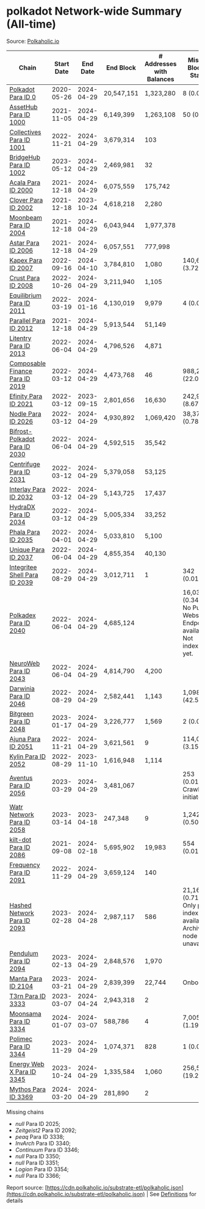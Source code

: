 # polkadot Network-wide Summary (All-time)

Source: [Polkaholic.io](https://polkaholic.io)


| Chain            | Start Date | End Date | End Block | # Addresses with Balances | Missing Blocks / Status |
| ---------------- | ---------- | ---------| --------- | ------------------------- | ----------------------- |
| [Polkadot Para ID 0](/polkadot/0-polkadot) | 2020-05-26 | 2024-04-29 | 20,547,151 |  1,323,280 | 8 (0.00%)  |
| [AssetHub Para ID 1000](/polkadot/1000-assethub) | 2021-11-05 | 2024-04-29 | 6,149,399 |  1,263,108 | 50 (0.00%)  |
| [Collectives Para ID 1001](/polkadot/1001-collectives) | 2022-11-21 | 2024-04-29 | 3,679,314 |  103 |    |
| [BridgeHub Para ID 1002](/polkadot/1002-bridgehub) | 2023-05-12 | 2024-04-29 | 2,469,981 |  32 |    |
| [Acala Para ID 2000](/polkadot/2000-acala) | 2021-12-18 | 2024-04-29 | 6,075,559 |  175,742 |    |
| [Clover Para ID 2002](/polkadot/2002-clover) | 2021-12-18 | 2023-10-24 | 4,618,218 |  2,280 |    |
| [Moonbeam Para ID 2004](/polkadot/2004-moonbeam) | 2021-12-18 | 2024-04-29 | 6,043,944 |  1,977,378 |    |
| [Astar Para ID 2006](/polkadot/2006-astar) | 2021-12-18 | 2024-04-29 | 6,057,551 |  777,998 |    |
| [Kapex Para ID 2007](/polkadot/2007-kapex) | 2022-09-16 | 2024-04-10 | 3,784,810 |  1,080 | 140,668 (3.72%)  |
| [Crust Para ID 2008](/polkadot/2008-crust) | 2022-10-26 | 2024-04-29 | 3,211,940 |  1,105 |    |
| [Equilibrium Para ID 2011](/polkadot/2011-equilibrium) | 2022-03-19 | 2024-01-16 | 4,130,019 |  9,979 | 4 (0.00%)  |
| [Parallel Para ID 2012](/polkadot/2012-parallel) | 2021-12-18 | 2024-04-29 | 5,913,544 |  51,149 |    |
| [Litentry Para ID 2013](/polkadot/2013-litentry) | 2022-06-04 | 2024-04-29 | 4,796,526 |  4,871 |    |
| [Composable Finance Para ID 2019](/polkadot/2019-composable) | 2022-03-12 | 2024-04-29 | 4,473,768 |  46 | 988,229 (22.09%)  |
| [Efinity Para ID 2021](/polkadot/2021-efinity) | 2022-03-12 | 2023-09-15 | 2,801,656 |  16,630 | 242,949 (8.67%)  |
| [Nodle Para ID 2026](/polkadot/2026-nodle) | 2022-03-12 | 2024-04-29 | 4,930,892 |  1,069,420 | 38,374 (0.78%)  |
| [Bifrost-Polkadot Para ID 2030](/polkadot/2030-bifrost) | 2022-06-04 | 2024-04-29 | 4,592,515 |  35,542 |    |
| [Centrifuge Para ID 2031](/polkadot/2031-centrifuge) | 2022-03-12 | 2024-04-29 | 5,379,058 |  53,125 |    |
| [Interlay Para ID 2032](/polkadot/2032-interlay) | 2022-03-12 | 2024-04-29 | 5,143,725 |  17,437 |    |
| [HydraDX Para ID 2034](/polkadot/2034-hydradx) | 2022-03-12 | 2024-04-29 | 5,005,334 |  33,252 |    |
| [Phala Para ID 2035](/polkadot/2035-phala) | 2022-04-01 | 2024-04-29 | 5,033,810 |  5,100 |    |
| [Unique Para ID 2037](/polkadot/2037-unique) | 2022-06-04 | 2024-04-29 | 4,855,354 |  40,130 |    |
| [Integritee Shell Para ID 2039](/polkadot/2039-integritee) | 2022-08-29 | 2024-04-29 | 3,012,711 |  1 | 342 (0.01%)  |
| [Polkadex Para ID 2040](/polkadot/2040-polkadex) | 2022-06-04 | 2024-04-29 | 4,685,124 |   | 16,031 (0.34%) No Public Websocket Endpoint available: Not indexing yet. |
| [NeuroWeb Para ID 2043](/polkadot/2043-neuroweb) | 2022-06-04 | 2024-04-29 | 4,814,790 |  4,200 |    |
| [Darwinia Para ID 2046](/polkadot/2046-darwinia) | 2022-08-29 | 2024-04-29 | 2,582,441 |  1,143 | 1,098,047 (42.52%)  |
| [Bitgreen Para ID 2048](/polkadot/2048-bitgreen) | 2023-01-17 | 2024-04-29 | 3,226,777 |  1,569 | 2 (0.00%)  |
| [Ajuna Para ID 2051](/polkadot/2051-ajuna) | 2022-11-21 | 2024-04-29 | 3,621,561 |  9 | 114,050 (3.15%)  |
| [Kylin Para ID 2052](/polkadot/2052-kylin) | 2022-08-29 | 2023-11-10 | 1,616,948 |  1,114 |    |
| [Aventus Para ID 2056](/polkadot/2056-aventus) | 2023-03-29 | 2024-04-29 | 3,481,067 |   | 253 (0.01%) Crawling initiated |
| [Watr Network Para ID 2058](/polkadot/2058-watr) | 2023-03-14 | 2023-04-18 | 247,348 |  9 | 1,242 (0.50%)  |
| [kilt-dot Para ID 2086](/polkadot/2086-kilt) | 2021-09-08 | 2024-02-18 | 5,695,902 |  19,983 | 554 (0.01%)  |
| [Frequency Para ID 2091](/polkadot/2091-frequency) | 2022-11-29 | 2024-04-29 | 3,659,124 |  140 |    |
| [Hashed Network Para ID 2093](/polkadot/2093-hashed) | 2023-02-28 | 2024-04-28 | 2,987,117 |  586 | 21,163 (0.71%) Only partial index available: Archive node unavailable |
| [Pendulum Para ID 2094](/polkadot/2094-pendulum) | 2023-02-13 | 2024-04-29 | 2,848,576 |  1,970 |    |
| [Manta Para ID 2104](/polkadot/2104-manta) | 2023-03-21 | 2024-04-29 | 2,839,399 |  22,744 |   Onboarding |
| [T3rn Para ID 3333](/polkadot/3333-t3rn) | 2023-03-07 | 2024-04-24 | 2,943,318 |  2 |    |
| [Moonsama Para ID 3334](/polkadot/3334-moonsama) | 2024-01-07 | 2024-03-07 | 588,786 |  4 | 7,005 (1.19%)  |
| [Polimec Para ID 3344](/polkadot/3344-polimec) | 2023-11-29 | 2024-04-29 | 1,074,371 |  828 | 1 (0.00%)  |
| [Energy Web X Para ID 3345](/polkadot/3345-energywebx) | 2023-10-24 | 2024-04-29 | 1,335,584 |  1,060 | 256,523 (19.21%)  |
| [Mythos Para ID 3369](/polkadot/3369-mythos) | 2024-03-20 | 2024-04-29 | 281,890 |  2 |    |

Missing chains


* *null* Para ID 2025; 
* *Zeitgeist2* Para ID 2092; 
* *peaq* Para ID 3338; 
* *InvArch* Para ID 3340; 
* *Continuum* Para ID 3346; 
* *null* Para ID 3350; 
* *null* Para ID 3351; 
* *Logion* Para ID 3354; 
* *null* Para ID 3366; 

Report source: [https://cdn.polkaholic.io/substrate-etl/polkaholic.json](https://cdn.polkaholic.io/substrate-etl/polkaholic.json) | See [Definitions](/DEFINITIONS.md) for details
